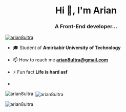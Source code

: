 <h1 align="center">Hi 👋, I'm Arian</h1>
<h3 align="center">A Front-End developer...</h3>

<p align="left"> <a href="https://github.com/ryo-ma/github-profile-trophy"><img src="https://github-profile-trophy.vercel.app/?username=arian8ultra&theme=onedark" alt="arian8ultra" /></a> </p>

- 🎓 Student of **Amirkabir University of Technology**

- 📫 How to reach me **arian8ultra@gmail.com**

- ⚡ Fun fact **Life is hard asf**
- 
<p><img align="left" src="https://github-readme-stats.vercel.app/api/top-langs?username=arian8ultra&show_icons=true&theme=highcontrast&locale=en&layout=compact" alt="arian8ultra" /></p>

<p>&nbsp;<img align="center" src="https://github-readme-stats.vercel.app/api?username=arian8ultra&show_icons=true&theme=highcontrast&hide_border=true&locale=en" alt="arian8ultra" /></p>

<p><img align="center" src="https://github-readme-streak-stats.herokuapp.com/?user=arian8ultra&theme=highcontrast" alt="arian8ultra" /></p>

